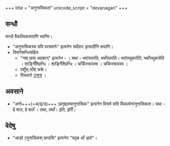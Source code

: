 +++
title = "अनुनासिकता"
unicode_script = "devanagari"
+++

## सन्धौ
सन्धौ वैकल्पिकरूपाणि भवन्ति। 

- "अनुनासिकस्य ययि परसवर्णः" इत्यनेन सव्ँवारः इत्यादीनि रूपाणि।
- विसर्गसन्धिसहितः
  - "नश् छव्य् अप्रशान्" इत्यनेन - । यथा - भवांस्तरति, भवाँस्तरति। भवांस्थूकरोति, भवाँस्थूकरोति । शार्ङ्गिँश्छिन्धि । शार्ङ्गिंश्छिन्धि । चक्रिँस्त्रायस्व । चक्रिंस्त्रायस्व ।
  - पशूंँस् ताँश् चक्रे।
  - विस्तारो [ऽन्यत्र](/sanskrit/vyAkaraNam/pANinIyam/sandhiH/padAnte/) ।

## अवसाने
- "अणो+++(=अ/इ/उ)+++ ऽप्रगृह्यस्यानुनासिकः" इत्यनेन विरामे सति विकल्पेनानुनासिकता। यथा - हे बाल, हे बालँ । तथा, तथाँ। इति, इतिँ।

## वेदेषु
- "आङो ऽनुनासिकश् छन्दसि" इत्यनेन "यद॒भ्र आँ अ॒पो"।